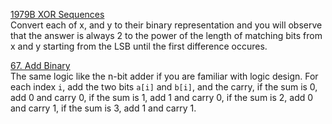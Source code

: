 [1979B XOR Sequences](https://codeforces.com/contest/1979/problem/B "1979B XOR Sequences") <br>
Convert each of x, and y to their binary representation and you will observe that the answer is always 2 to the power of the length of matching bits from x and y starting from the LSB until the first difference occures. <br>

[67. Add Binary](https://leetcode.com/problems/add-binary/description/ "67. Add Binary") <br>
The same logic like the n-bit adder if you are familiar with logic design. For each index `i`, add the two bits `a[i]` and `b[i]`, and the carry, if the sum is 0, add 0 and carry 0, if the sum is 1, add 1 and carry 0, if the sum is 2, add 0 and carry 1, if the sum is 3, add 1 and carry 1. <br>